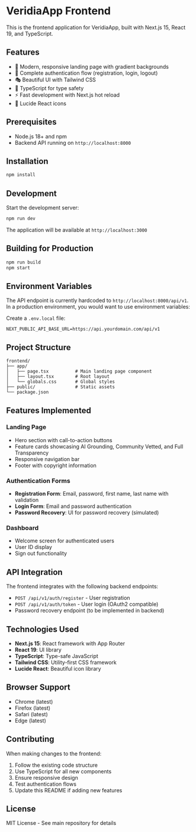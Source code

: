 # VeridiaApp Frontend

This is the frontend application for VeridiaApp, built with Next.js 15, React 19, and TypeScript.

## Features

- 🎨 Modern, responsive landing page with gradient backgrounds
- 🔐 Complete authentication flow (registration, login, logout)
- 🎭 Beautiful UI with Tailwind CSS
- 🎯 TypeScript for type safety
- ⚡ Fast development with Next.js hot reload
- 🎨 Lucide React icons

## Prerequisites

- Node.js 18+ and npm
- Backend API running on `http://localhost:8000`

## Installation

```bash
npm install
```

## Development

Start the development server:

```bash
npm run dev
```

The application will be available at `http://localhost:3000`

## Building for Production

```bash
npm run build
npm start
```

## Environment Variables

The API endpoint is currently hardcoded to `http://localhost:8000/api/v1`. In a production environment, you would want to use environment variables:

Create a `.env.local` file:

```
NEXT_PUBLIC_API_BASE_URL=https://api.yourdomain.com/api/v1
```

## Project Structure

```
frontend/
├── app/
│   ├── page.tsx          # Main landing page component
│   ├── layout.tsx        # Root layout
│   └── globals.css       # Global styles
├── public/               # Static assets
└── package.json
```

## Features Implemented

### Landing Page
- Hero section with call-to-action buttons
- Feature cards showcasing AI Grounding, Community Vetted, and Full Transparency
- Responsive navigation bar
- Footer with copyright information

### Authentication Forms
- **Registration Form**: Email, password, first name, last name with validation
- **Login Form**: Email and password authentication
- **Password Recovery**: UI for password recovery (simulated)

### Dashboard
- Welcome screen for authenticated users
- User ID display
- Sign out functionality

## API Integration

The frontend integrates with the following backend endpoints:

- `POST /api/v1/auth/register` - User registration
- `POST /api/v1/auth/token` - User login (OAuth2 compatible)
- Password recovery endpoint (to be implemented in backend)

## Technologies Used

- **Next.js 15**: React framework with App Router
- **React 19**: UI library
- **TypeScript**: Type-safe JavaScript
- **Tailwind CSS**: Utility-first CSS framework
- **Lucide React**: Beautiful icon library

## Browser Support

- Chrome (latest)
- Firefox (latest)
- Safari (latest)
- Edge (latest)

## Contributing

When making changes to the frontend:

1. Follow the existing code structure
2. Use TypeScript for all new components
3. Ensure responsive design
4. Test authentication flows
5. Update this README if adding new features

## License

MIT License - See main repository for details
